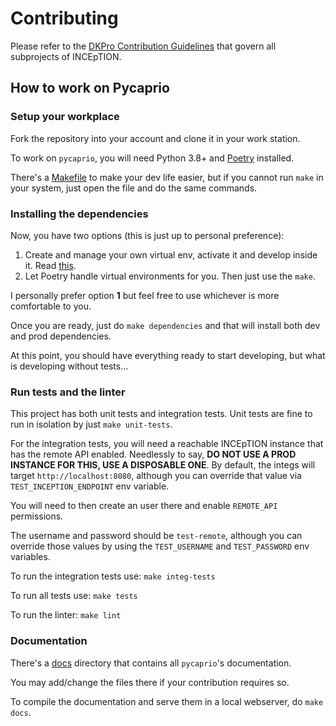 # Contributing

Please refer to the [DKPro Contribution Guidelines](https://dkpro.github.io/contributing) that govern all subprojects of INCEpTION.

## How to work on Pycaprio

### Setup your workplace

Fork the repository into your account and clone it in your work station.

To work on `pycaprio`, you will need Python 3.8+ and [Poetry](https://github.com/python-poetry/poetry) installed.

There's a [Makefile](https://github.com/JavierLuna/pycaprio/blob/main/Makefile) to make your dev life easier, but if you
cannot run `make` in your system, just open the file and do the same commands.

### Installing the dependencies

Now, you have two options (this is just up to personal preference):

1. Create and manage your own virtual env, activate it and develop inside it.
   Read [this](https://realpython.com/python-virtual-environments-a-primer/).
2. Let Poetry handle virtual environments for you. Then just use the `make`.

I personally prefer option **1** but feel free to use whichever is more comfortable to you.

Once you are ready, just do `make dependencies` and that will install both dev and prod dependencies.

At this point, you should have everything ready to start developing, but what is developing without tests...

### Run tests and the linter

This project has both unit tests and integration tests. Unit tests are fine to run in isolation by
just `make unit-tests`.

For the integration tests, you will need a reachable INCEpTION instance that has the remote API enabled. Needlessly to
say, **DO NOT USE A PROD INSTANCE FOR THIS, USE A DISPOSABLE ONE**. By default, the integs will
target `http://localhost:8080`, although you can override that value via `TEST_INCEPTION_ENDPOINT` env variable.

You will need to then create an user there and enable `REMOTE_API` permissions.

The username and password should be `test-remote`, although you can override those values by using the
`TEST_USERNAME` and `TEST_PASSWORD` env variables.

To run the integration tests use: `make integ-tests`

To run all tests use: `make tests`

To run the linter: `make lint`

### Documentation

There's a [docs](https://github.com/JavierLuna/pycaprio/tree/main/docs) directory that contains all `pycaprio`'s
documentation.

You may add/change the files there if your contribution requires so.

To compile the documentation and serve them in a local webserver, do `make docs`.


